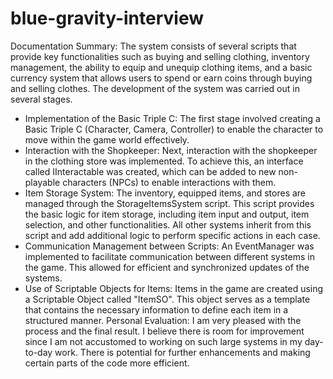 # blue-gravity-interview

Documentation
Summary:
The system consists of several scripts that provide key functionalities such as buying and selling clothing, inventory management, the ability to equip and unequip clothing items, and a basic currency system that allows users to spend or earn coins through buying and selling clothes. The development of the system was carried out in several stages.
- Implementation of the Basic Triple C:
The first stage involved creating a Basic Triple C (Character, Camera, Controller) to enable the character to move within the game world effectively.
- Interaction with the Shopkeeper:
Next, interaction with the shopkeeper in the clothing store was implemented. To achieve this, an interface called IInteractable was created, which can be added to new non-playable characters (NPCs) to enable interactions with them.
- Item Storage System:
The inventory, equipped items, and stores are managed through the StorageItemsSystem script. This script provides the basic logic for item storage, including item input and output, item selection, and other functionalities. All other systems inherit from this script and add additional logic to perform specific actions in each case.
- Communication Management between Scripts:
An EventManager was implemented to facilitate communication between different systems in the game. This allowed for efficient and synchronized updates of the systems.
- Use of Scriptable Objects for Items:
Items in the game are created using a Scriptable Object called "ItemSO". This object serves as a template that contains the necessary information to define each item in a structured manner.
Personal Evaluation:
I am very pleased with the process and the final result. I believe there is room for improvement since I am not accustomed to working on such large systems in my day-to-day work. There is potential for further enhancements and making certain parts of the code more efficient.
 
